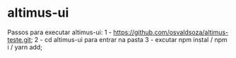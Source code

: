 # altimus-ui
Passos para executar altimus-ui:
1 - https://github.com/osvaldsoza/altimus-teste.git;
2 - cd altimus-ui para entrar na pasta
3 - excutar npm instal / npm i / yarn add;
